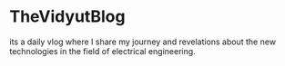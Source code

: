 # TheVidyutBlog
its a daily vlog where I share my journey and revelations about the new technologies in the field of electrical engineering. 
